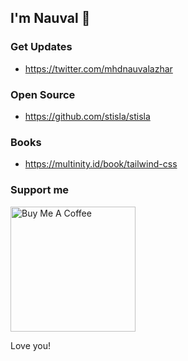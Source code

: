 ## I'm Nauval 👋

### Get Updates
- https://twitter.com/mhdnauvalazhar

### Open Source
- https://github.com/stisla/stisla

### Books
- https://multinity.id/book/tailwind-css

### Support me 
<a href="https://www.buymeacoffee.com/mhd" target="_blank"><img src="https://cdn.buymeacoffee.com/buttons/default-blue.png" alt="Buy Me A Coffee" width="200"></a>

Love you!
